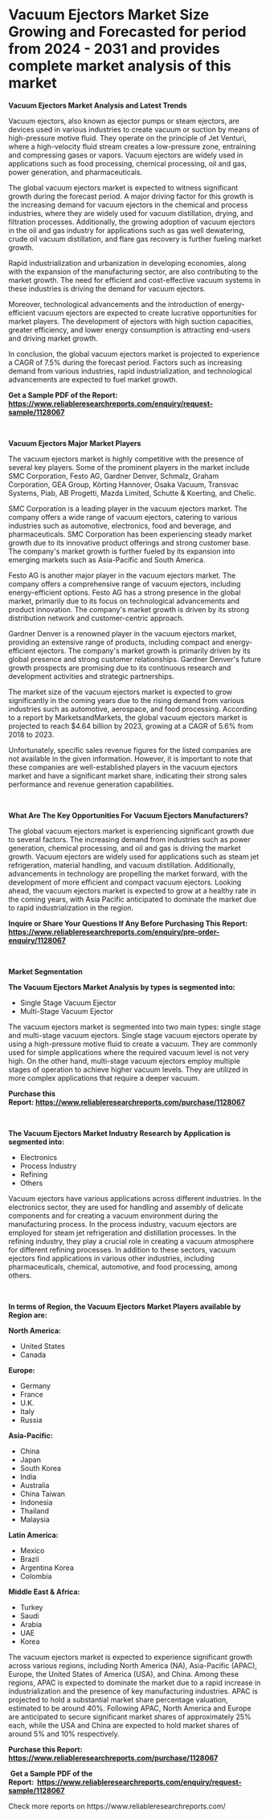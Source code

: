 <p><h1>Vacuum Ejectors Market Size Growing and Forecasted for period from 2024 - 2031 and provides complete market analysis of this market</h1></p><p><strong>Vacuum Ejectors Market Analysis and Latest Trends</strong></p>
<p><p>Vacuum ejectors, also known as ejector pumps or steam ejectors, are devices used in various industries to create vacuum or suction by means of high-pressure motive fluid. They operate on the principle of Jet Venturi, where a high-velocity fluid stream creates a low-pressure zone, entraining and compressing gases or vapors. Vacuum ejectors are widely used in applications such as food processing, chemical processing, oil and gas, power generation, and pharmaceuticals.</p><p>The global vacuum ejectors market is expected to witness significant growth during the forecast period. A major driving factor for this growth is the increasing demand for vacuum ejectors in the chemical and process industries, where they are widely used for vacuum distillation, drying, and filtration processes. Additionally, the growing adoption of vacuum ejectors in the oil and gas industry for applications such as gas well dewatering, crude oil vacuum distillation, and flare gas recovery is further fueling market growth.</p><p>Rapid industrialization and urbanization in developing economies, along with the expansion of the manufacturing sector, are also contributing to the market growth. The need for efficient and cost-effective vacuum systems in these industries is driving the demand for vacuum ejectors.</p><p>Moreover, technological advancements and the introduction of energy-efficient vacuum ejectors are expected to create lucrative opportunities for market players. The development of ejectors with high suction capacities, greater efficiency, and lower energy consumption is attracting end-users and driving market growth.</p><p>In conclusion, the global vacuum ejectors market is projected to experience a CAGR of 7.5% during the forecast period. Factors such as increasing demand from various industries, rapid industrialization, and technological advancements are expected to fuel market growth.</p></p>
<p><strong>Get a Sample PDF of the Report:&nbsp; <a href="https://www.reliableresearchreports.com/enquiry/request-sample/1128067">https://www.reliableresearchreports.com/enquiry/request-sample/1128067</a></strong></p>
<p>&nbsp;</p>
<p><strong>Vacuum Ejectors Major Market Players</strong></p>
<p><p>The vacuum ejectors market is highly competitive with the presence of several key players. Some of the prominent players in the market include SMC Corporation, Festo AG, Gardner Denver, Schmalz, Graham Corporation, GEA Group, Körting Hannover, Osaka Vacuum, Transvac Systems, Piab, AB Progetti, Mazda Limited, Schutte & Koerting, and Chelic.</p><p>SMC Corporation is a leading player in the vacuum ejectors market. The company offers a wide range of vacuum ejectors, catering to various industries such as automotive, electronics, food and beverage, and pharmaceuticals. SMC Corporation has been experiencing steady market growth due to its innovative product offerings and strong customer base. The company's market growth is further fueled by its expansion into emerging markets such as Asia-Pacific and South America.</p><p>Festo AG is another major player in the vacuum ejectors market. The company offers a comprehensive range of vacuum ejectors, including energy-efficient options. Festo AG has a strong presence in the global market, primarily due to its focus on technological advancements and product innovation. The company's market growth is driven by its strong distribution network and customer-centric approach.</p><p>Gardner Denver is a renowned player in the vacuum ejectors market, providing an extensive range of products, including compact and energy-efficient ejectors. The company's market growth is primarily driven by its global presence and strong customer relationships. Gardner Denver's future growth prospects are promising due to its continuous research and development activities and strategic partnerships.</p><p>The market size of the vacuum ejectors market is expected to grow significantly in the coming years due to the rising demand from various industries such as automotive, aerospace, and food processing. According to a report by MarketsandMarkets, the global vacuum ejectors market is projected to reach $4.64 billion by 2023, growing at a CAGR of 5.6% from 2018 to 2023.</p><p>Unfortunately, specific sales revenue figures for the listed companies are not available in the given information. However, it is important to note that these companies are well-established players in the vacuum ejectors market and have a significant market share, indicating their strong sales performance and revenue generation capabilities.</p></p>
<p>&nbsp;</p>
<p><strong>What Are The Key Opportunities For Vacuum Ejectors Manufacturers?</strong></p>
<p><p>The global vacuum ejectors market is experiencing significant growth due to several factors. The increasing demand from industries such as power generation, chemical processing, and oil and gas is driving the market growth. Vacuum ejectors are widely used for applications such as steam jet refrigeration, material handling, and vacuum distillation. Additionally, advancements in technology are propelling the market forward, with the development of more efficient and compact vacuum ejectors. Looking ahead, the vacuum ejectors market is expected to grow at a healthy rate in the coming years, with Asia Pacific anticipated to dominate the market due to rapid industrialization in the region.</p></p>
<p><strong>Inquire or Share Your Questions If Any Before Purchasing This Report: <a href="https://www.reliableresearchreports.com/enquiry/pre-order-enquiry/1128067">https://www.reliableresearchreports.com/enquiry/pre-order-enquiry/1128067</a></strong></p>
<p>&nbsp;</p>
<p><strong>Market Segmentation</strong></p>
<p><strong>The Vacuum Ejectors Market Analysis by types is segmented into:</strong></p>
<p><ul><li>Single Stage Vacuum Ejector</li><li>Multi-Stage Vacuum Ejector</li></ul></p>
<p><p>The vacuum ejectors market is segmented into two main types: single stage and multi-stage vacuum ejectors. Single stage vacuum ejectors operate by using a high-pressure motive fluid to create a vacuum. They are commonly used for simple applications where the required vacuum level is not very high. On the other hand, multi-stage vacuum ejectors employ multiple stages of operation to achieve higher vacuum levels. They are utilized in more complex applications that require a deeper vacuum.</p></p>
<p><strong>Purchase this Report:&nbsp;<a href="https://www.reliableresearchreports.com/purchase/1128067">https://www.reliableresearchreports.com/purchase/1128067</a></strong></p>
<p>&nbsp;</p>
<p><strong>The Vacuum Ejectors Market Industry Research by Application is segmented into:</strong></p>
<p><ul><li>Electronics</li><li>Process Industry</li><li>Refining</li><li>Others</li></ul></p>
<p><p>Vacuum ejectors have various applications across different industries. In the electronics sector, they are used for handling and assembly of delicate components and for creating a vacuum environment during the manufacturing process. In the process industry, vacuum ejectors are employed for steam jet refrigeration and distillation processes. In the refining industry, they play a crucial role in creating a vacuum atmosphere for different refining processes. In addition to these sectors, vacuum ejectors find applications in various other industries, including pharmaceuticals, chemical, automotive, and food processing, among others.</p></p>
<p>&nbsp;</p>
<p><strong>In terms of Region, the Vacuum Ejectors Market Players available by Region are:</strong></p>
<p>
    <p> <strong> North America: </strong>
        <ul>
            <li>United States</li>
            <li>Canada</li>
        </ul>
        </p> 
    <p> <strong> Europe: </strong>
        <ul>
            <li>Germany</li>
            <li>France</li>
            <li>U.K.</li>
            <li>Italy</li>
            <li>Russia</li>
        </ul>
        </p> 
    <p> <strong> Asia-Pacific: </strong>
        <ul>
            <li>China</li>
            <li>Japan</li>
            <li>South Korea</li>
            <li>India</li>
            <li>Australia</li>
            <li>China Taiwan</li>
            <li>Indonesia</li>
            <li>Thailand</li>
            <li>Malaysia</li>
        </ul>
        </p> 
    <p> <strong> Latin America: </strong>
        <ul>
            <li>Mexico</li>
            <li>Brazil</li>
            <li>Argentina Korea</li>
            <li>Colombia</li>
        </ul>
        </p> 
    <p> <strong> Middle East & Africa: </strong>
        <ul>
            <li>Turkey</li>
            <li>Saudi</li>
            <li>Arabia</li>
            <li>UAE</li>
            <li>Korea</li>
        </ul>
    </p>
    </p>
<p><p>The vacuum ejectors market is expected to experience significant growth across various regions, including North America (NA), Asia-Pacific (APAC), Europe, the United States of America (USA), and China. Among these regions, APAC is expected to dominate the market due to a rapid increase in industrialization and the presence of key manufacturing industries. APAC is projected to hold a substantial market share percentage valuation, estimated to be around 40%. Following APAC, North America and Europe are anticipated to secure significant market shares of approximately 25% each, while the USA and China are expected to hold market shares of around 5% and 10% respectively.</p></p>
<p><strong>Purchase this Report: <a href="https://www.reliableresearchreports.com/purchase/1128067">https://www.reliableresearchreports.com/purchase/1128067</a></strong></p>
<p>&nbsp;<strong>Get a Sample PDF of the Report:&nbsp;&nbsp;<a href="https://www.reliableresearchreports.com/enquiry/request-sample/1128067">https://www.reliableresearchreports.com/enquiry/request-sample/1128067</a></strong></p>
<p><strong></strong></p>
<p>Check more reports on https://www.reliableresearchreports.com/</p>